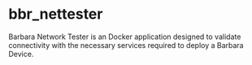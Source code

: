# bbr_nettester
Barbara Network Tester is an Docker application designed to validate connectivity with the necessary services required to deploy a Barbara Device.
